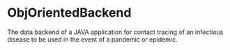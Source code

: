 # ObjOrientedBackend
The data backend of a JAVA application for contact tracing of an infectious disease to be used in the event of a pandemic or epidemic.
